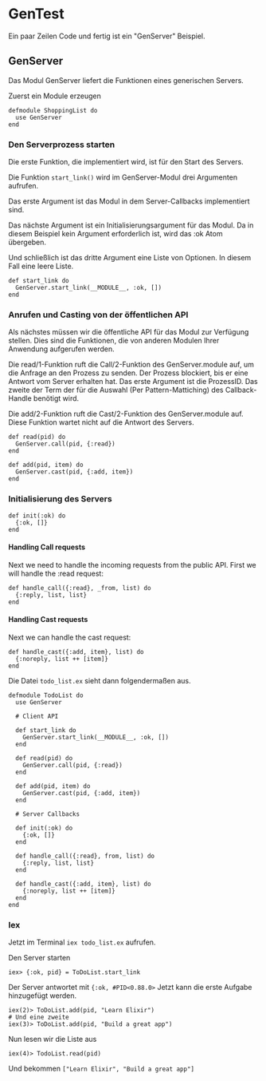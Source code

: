 # GenTest

Ein paar Zeilen Code und fertig ist ein "GenServer" Beispiel.


## GenServer

Das Modul GenServer liefert die Funktionen eines generischen Servers.


Zuerst ein Module erzeugen

```
defmodule ShoppingList do
  use GenServer
end
```

### Den Serverprozess starten
Die erste Funktion, die implementiert wird, ist für den Start des Servers.

Die Funktion ```start_link()``` wird im GenServer-Modul drei Argumenten aufrufen.

Das erste Argument ist das Modul in dem Server-Callbacks implementiert sind. 

Das nächste Argument ist ein Initialisierungsargument für das Modul. Da in diesem Beispiel kein Argument erforderlich ist, wird das :ok Atom übergeben.

Und schließlich ist das dritte Argument eine Liste von Optionen. In diesem Fall eine leere Liste.

```
def start_link do
  GenServer.start_link(__MODULE__, :ok, [])
end
```

### Anrufen und Casting von der öffentlichen API
Als nächstes müssen wir die öffentliche API für das Modul zur Verfügung stellen. Dies sind die Funktionen, die von anderen Modulen Ihrer Anwendung aufgerufen werden.

Die read/1-Funktion ruft die Call/2-Funktion des GenServer.module auf, um die Anfrage an den Prozess zu senden. Der Prozess blockiert, bis er eine Antwort vom Server erhalten hat. Das erste Argument ist die ProzessID. Das zweite der Term der für die Auswahl (Per Pattern-Mattiching) des Callback-Handle benötigt wird.

Die add/2-Funktion ruft die Cast/2-Funktion des GenServer.module auf. Diese Funktion wartet nicht auf die Antwort des Servers.
```
def read(pid) do
  GenServer.call(pid, {:read})
end
 
def add(pid, item) do
  GenServer.cast(pid, {:add, item})
end
```

### Initialisierung des Servers

```
def init(:ok) do
  {:ok, []}
end
```

#### Handling Call requests
Next we need to handle the incoming requests from the public API. First we will handle the :read request:

```
def handle_call({:read}, _from, list) do
  {:reply, list, list}
end
```
#### Handling Cast requests
Next we can handle the cast request:

```
def handle_cast({:add, item}, list) do
  {:noreply, list ++ [item]}
end
```

Die Datei ```todo_list.ex``` sieht dann folgendermaßen aus.

```
defmodule TodoList do
  use GenServer
 
  # Client API
 
  def start_link do
    GenServer.start_link(__MODULE__, :ok, [])
  end
 
  def read(pid) do
    GenServer.call(pid, {:read})
  end
 
  def add(pid, item) do
    GenServer.cast(pid, {:add, item})
  end
 
  # Server Callbacks
 
  def init(:ok) do
    {:ok, []}
  end
 
  def handle_call({:read}, from, list) do
    {:reply, list, list}
  end
 
  def handle_cast({:add, item}, list) do
    {:noreply, list ++ [item]}
  end
end
```
### Iex
Jetzt im Terminal ```iex todo_list.ex``` aufrufen.

Den Server starten
```
iex> {:ok, pid} = ToDoList.start_link 
```
Der Server antwortet mit ```{:ok, #PID<0.88.0>```
Jetzt kann die erste Aufgabe hinzugefügt werden.

```
iex(2)> ToDoList.add(pid, "Learn Elixir")
# Und eine zweite
iex(3)> ToDoList.add(pid, "Build a great app")
```

Nun lesen wir die Liste aus
```
iex(4)> TodoList.read(pid)
```
Und bekommen ```["Learn Elixir", "Build a great app"]```



